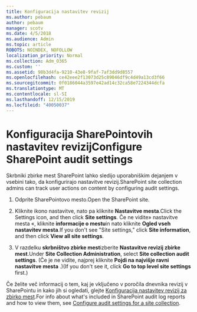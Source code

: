 ```yaml
---
title: Konfiguracija nastavitev revizij
ms.author: pebaum
author: pebaum
manager: scotv
ms.date: 4/5/2018
ms.audience: Admin
ms.topic: article
ROBOTS: NOINDEX, NOFOLLOW
localization_priority: Normal
ms.collection: Adm_O365
ms.custom: ''
ms.assetid: 98b3d4fa-9210-43e8-9faf-7af3dd9d8557
ms.openlocfilehash: ce42eee2f13073d25c89046df9c4d49a13cd3f66
ms.sourcegitcommit: 0f0186044a3597e42ad14c32ca58e7224344dcfa
ms.translationtype: MT
ms.contentlocale: sl-SI
ms.lasthandoff: 12/15/2019
ms.locfileid: "40050037"
---
```

# <a name="configure-sharepoint-audit-settings"></a><span data-ttu-id="54706-102">Konfiguracija SharePointovih nastavitev revizij</span><span class="sxs-lookup"><span data-stu-id="54706-102">Configure SharePoint audit settings</span></span>

<span data-ttu-id="54706-103">Skrbniki zbirke mest SharePoint lahko sledijo uporabniškim dejanjem v vsebini tako, da konfigurirajo nastavitve revizij.</span><span class="sxs-lookup"><span data-stu-id="54706-103">SharePoint site collection admins can track user actions on content by configuring audit settings.</span></span>
  
1. <span data-ttu-id="54706-104">Odprite SharePointovo mesto.</span><span class="sxs-lookup"><span data-stu-id="54706-104">Open the SharePoint site.</span></span>
    
2. <span data-ttu-id="54706-105">Kliknite ikono nastavitve, nato pa kliknite **Nastavitve mesta**.</span><span class="sxs-lookup"><span data-stu-id="54706-105">Click the Settings icon, and then click **Site settings**.</span></span> <span data-ttu-id="54706-106">Če ne vidite» nastavitve mesta «, kliknite **informacije o mestu**in nato kliknite **Ogled vseh nastavitev mesta**.</span><span class="sxs-lookup"><span data-stu-id="54706-106">If you don't see "Site settings," click **Site information**, and then click **View all site settings**.</span></span>
    
3. <span data-ttu-id="54706-107">V razdelku **skrbništvo zbirke mest**izberite **Nastavitve revizij zbirke mest**.</span><span class="sxs-lookup"><span data-stu-id="54706-107">Under **Site Collection Administration**, select **Site collection audit settings**.</span></span> <span data-ttu-id="54706-108">(Če je ne vidite, najprej kliknite **Pojdi na najvišje ravni nastavitve mesta** .)</span><span class="sxs-lookup"><span data-stu-id="54706-108">(If you don't see it, click **Go to top level site settings** first.)</span></span> 
    
<span data-ttu-id="54706-109">Če želite več informacij o tem, kaj je vključeno v poročila dnevnika revizij v SharePointu in kako jih si ogledati, glejte [Konfiguracija nastavitev revizij za zbirko mest](https://go.microsoft.com/fwlink/?linkid=404050).</span><span class="sxs-lookup"><span data-stu-id="54706-109">For info about what's included in SharePoint audit log reports and how to view them, see [Configure audit settings for a site collection](https://go.microsoft.com/fwlink/?linkid=404050).</span></span>
  

